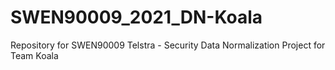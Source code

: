 # SWEN90009_2021_DN-Koala
Repository for SWEN90009 Telstra - Security Data Normalization Project for Team Koala
